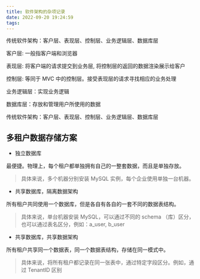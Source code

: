 ```yaml
---
title: 软件架构的杂项记录
date: 2022-09-20 19:24:59
tags:
---
```



传统软件架构：客户层、表现层、控制层、业务逻辑层、数据库层

客户层: 一般指客户端和浏览器

表现层: 将客户端的请求提交到业务层, 将控制层的返回的数据渲染展示给客户

控制层: 等同于 MVC 中的控制层。接受表现层的请求寻找相应的业务处理

业务逻辑层：实现业务逻辑

数据库层：存放和管理用户所使用的数据


传统软件架构：客户层、表现层、控制层、业务逻辑层、数据库层


## 多租户数据存储方案

- 独立数据库

最便捷。物理上，每个租户都单独拥有自己的一整套数据，而且是单独存放。

> 具体来说，多个机器分别安装 MySQL 实例，每个企业使用单独一台机器。

- 共享数据库，隔离数据架构


所有租户共同使用一个数据库，但是各自有各自的一套不同的数据表结构。

> 具体来说，单台机器安装 MySQL，可以通过不同的 schema （库）区分，也可以通过表名区分，例如：a_user, b_user


- 共享数据库，共享数据架构


所有租户共享同一个数据表，同一个数据表结构，存储在同一模式中。

> 具体来说，将所有租户都记录在同一张表中，通过特定字段区分。例如，通过 TenantID 区别
